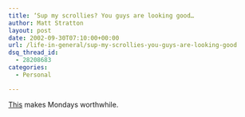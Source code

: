 ```yaml
---
title: ‘Sup my scrollies? You guys are looking good…
author: Matt Stratton
layout: post
date: 2002-09-30T07:10:00+00:00
url: /life-in-general/sup-my-scrollies-you-guys-are-looking-good
dsq_thread_id:
  - 28208683
categories:
  - Personal

---
```

[This][1] makes Mondays worthwhile.

 [1]: http://www.homestarrunner.com/sbemail.html